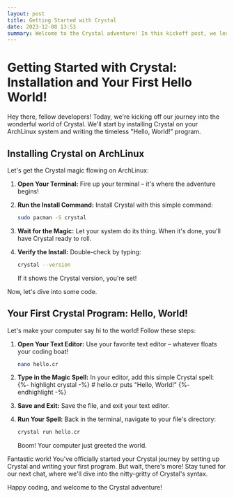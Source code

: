 ```yaml
---
layout: post
title: Getting Started with Crystal
date: 2023-12-08 13:53
summary: Welcome to the Crystal adventure! In this kickoff post, we learned how to install Crystal on ArchLinux, making the process a breeze. After a smooth installation, we dived into coding with a classic "Hello, World!" program. Crystal's simplicity and elegance shone through as we effortlessly made our computer greet the world. The stage is set for more Crystal magic – stay tuned for the next chat where we explore the nuances of Crystal's syntax. Happy coding on your Crystal journey! ✨
---
```


# Getting Started with Crystal: Installation and Your First Hello World!

Hey there, fellow developers! Today, we're kicking off our journey into the wonderful world of Crystal. We'll start by installing Crystal on your ArchLinux system and writing the timeless "Hello, World!" program.

## Installing Crystal on ArchLinux

Let's get the Crystal magic flowing on ArchLinux:

1. **Open Your Terminal:**
   Fire up your terminal – it's where the adventure begins!

2. **Run the Install Command:**
   Install Crystal with this simple command:

   ```bash
   sudo pacman -S crystal
   ```

3. **Wait for the Magic:**
   Let your system do its thing. When it's done, you'll have Crystal ready to roll.

4. **Verify the Install:**
   Double-check by typing:

   ```bash
   crystal --version
   ```

   If it shows the Crystal version, you're set!

Now, let's dive into some code.

## Your First Crystal Program: Hello, World!

Let's make your computer say hi to the world! Follow these steps:

1. **Open Your Text Editor:**
   Use your favorite text editor – whatever floats your coding boat!

   ```bash
   nano hello.cr
   ```

2. **Type in the Magic Spell:**
   In your editor, add this simple Crystal spell:
    {%- highlight crystal -%}
        # hello.cr
        puts "Hello, World!"
    {%- endhighlight -%}

3. **Save and Exit:**
   Save the file, and exit your text editor.

4. **Run Your Spell:**
   Back in the terminal, navigate to your file's directory:

   ```bash
   crystal run hello.cr
   ```

   Boom! Your computer just greeted the world.

Fantastic work! You've officially started your Crystal journey by setting up Crystal and writing your first program. But wait, there's more! Stay tuned for our next chat, where we'll dive into the nitty-gritty of Crystal's syntax.

Happy coding, and welcome to the Crystal adventure!
